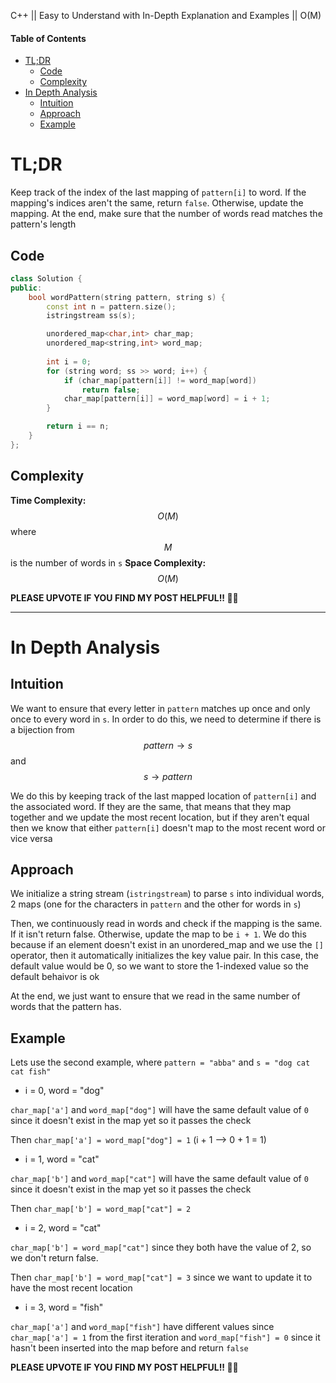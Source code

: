 C++ || Easy to Understand with In-Depth Explanation and Examples || O(M)

#### Table of Contents

- [TL;DR](#tldr)
  - [Code](#code)
  - [Complexity](#complexity)
- [In Depth Analysis](#in-depth-analysis)
  - [Intuition](#intuition)
  - [Approach](#approach)
  - [Example](#example)

# TL;DR

Keep track of the index of the last mapping of `pattern[i]` to word. If the mapping's indices aren't the same, return `false`. Otherwise, update the mapping. At the end, make sure that the number of words read matches the pattern's length

## Code

```c++
class Solution {
public:
    bool wordPattern(string pattern, string s) {
        const int n = pattern.size();
        istringstream ss(s);

        unordered_map<char,int> char_map;
        unordered_map<string,int> word_map;
        
        int i = 0;
        for (string word; ss >> word; i++) {
            if (char_map[pattern[i]] != word_map[word])
                return false;
            char_map[pattern[i]] = word_map[word] = i + 1;
        }

        return i == n;
    }
};
```

## Complexity

**Time Complexity:** $$O(M)$$ where $$M$$ is the number of words in `s`
**Space Complexity:** $$O(M)$$

**PLEASE UPVOTE IF YOU FIND MY POST HELPFUL!! 🥺😁**

---

# In Depth Analysis

## Intuition

We want to ensure that every letter in `pattern` matches up once and only once to every word in `s`. In order to do this, we need to determine if there is a bijection from $$pattern \rightarrow s$$ and $$s \rightarrow pattern$$

We do this by keeping track of the last mapped location of `pattern[i]` and the associated word. If they are the same, that means that they map together and we update the most recent location, but if they aren't equal then we know that either `pattern[i]` doesn't map to the most recent word or vice versa

## Approach 

We initialize a string stream (`istringstream`) to parse `s` into individual words, 2 maps (one for the characters in `pattern` and the other for words in `s`)

Then, we continuously read in words and check if the mapping is the same. If it isn't return false. Otherwise, update the map to be `i + 1`. We do this because if an element doesn't exist in an unordered_map and we use the `[]` operator, then it automatically initializes the key value pair. In this case, the default value would be 0, so we want to store the 1-indexed value so the default behaivor is ok

At the end, we just want to ensure that we read in the same number of words that the pattern has.

## Example

Lets use the second example, where `pattern = "abba"` and `s = "dog cat cat fish"`

* i = 0, word = "dog"

`char_map['a']` and `word_map["dog"]` will have the same default value of `0` since it doesn't exist in the map yet so it passes the check

Then `char_map['a'] = word_map["dog"] = 1` (i + 1 --> 0 + 1 = 1)

* i = 1, word = "cat"

`char_map['b']` and `word_map["cat"]` will have the same default value of `0` since it doesn't exist in the map yet so it passes the check

Then `char_map['b'] = word_map["cat"] = 2`

* i = 2, word = "cat"

`char_map['b'] = word_map["cat"]` since they both have the value of 2, so we don't return false.

Then `char_map['b'] = word_map["cat"] = 3` since we want to update it to have the most recent location

* i = 3, word = "fish"

`char_map['a']` and `word_map["fish"]` have different values since `char_map['a'] = 1` from the first iteration and `word_map["fish"] = 0` since it hasn't been inserted into the map before and return `false`

**PLEASE UPVOTE IF YOU FIND MY POST HELPFUL!! 🥺😁**